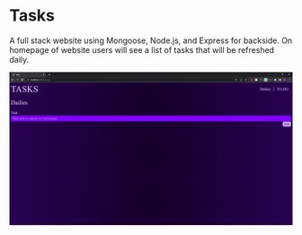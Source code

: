 # Tasks
A full stack website using Mongoose, Node.js, and Express for backside. On homepage of website users will see a list of tasks that will be refreshed daily.

![Dailies page](/SS/dailies-blank.png)
